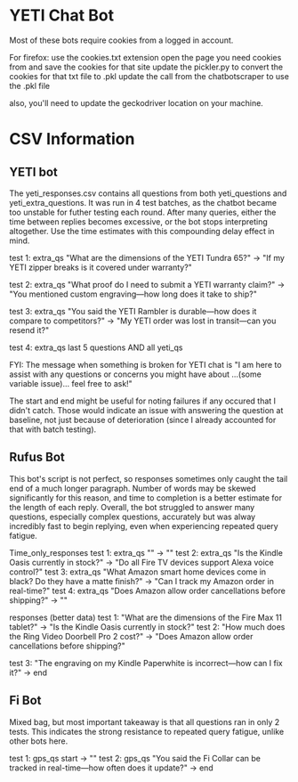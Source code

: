 # YETI Chat Bot

Most of these bots require cookies from a logged in account.

For firefox:
use the cookies.txt extension
open the page you need cookies from and save the cookies for that site
update the pickler.py to convert the cookies for that txt file to .pkl
update the call from the chatbotscraper to use the .pkl file

also, you'll need to update the geckodriver location on your machine.

# CSV Information

## YETI bot

The yeti_responses.csv contains all questions from both yeti_questions and yeti_extra_questions. It was run in 4 test batches, as the chatbot became too unstable for futher testing each round. After many queries, either the time between replies becomes excessive, or the bot stops interpreting altogether. Use the time estimates with this compounding delay effect in mind.

test 1: extra_qs "What are the dimensions of the YETI Tundra 65?" -> "If my YETI zipper breaks is it covered under warranty?"

test 2: extra_qs "What proof do I need to submit a YETI warranty claim?" -> "You mentioned custom engraving—how long does it take to ship?"

test 3: extra_qs "You said the YETI Rambler is durable—how does it compare to competitors?" -> "My YETI order was lost in transit—can you resend it?"

test 4: extra_qs last 5 questions AND all yeti_qs

FYI:
The message when something is broken for YETI chat is "I am here to assist with any questions or concerns you might have about ...(some variable issue)... feel free to ask!"

The start and end might be useful for noting failures if any occured that I didn't catch. Those would indicate an issue with answering the question at baseline, not just because of deterioration (since I already accounted for that with batch testing).


## Rufus Bot

This bot's script is not perfect, so responses sometimes only caught the tail end of a much longer paragraph. Number of words may be skewed significantly for this reason, and time to completion is a better estimate for the length of each reply. Overall, the bot struggled to answer many questions, especially complex questions, accurately but was alway incredibly fast to begin replying, even when experiencing repeated query fatigue.

Time_only_responses
test 1: extra_qs "" -> ""
test 2: extra_qs "Is the Kindle Oasis currently in stock?" -> "Do all Fire TV devices support Alexa voice control?"
test 3: extra_qs "What Amazon smart home devices come in black? Do they have a matte finish?" -> "Can I track my Amazon order in real-time?"
test 4: extra_qs "Does Amazon allow order cancellations before shipping?" -> ""

responses (better data)
test 1: "What are the dimensions of the Fire Max 11 tablet?" -> "Is the Kindle Oasis currently in stock?"
test 2: "How much does the Ring Video Doorbell Pro 2 cost?" -> "Does Amazon allow order cancellations before shipping?"

test 3: "The engraving on my Kindle Paperwhite is incorrect—how can I fix it?" -> end

## Fi Bot

Mixed bag, but most important takeaway is that all questions ran in only 2 tests. This indicates the strong resistance to repeated query fatigue, unlike other bots here.

test 1: gps_qs start -> ""
test 2: gps_qs "You said the Fi Collar can be tracked in real-time—how often does it update?" -> end